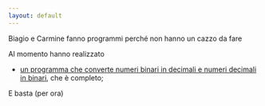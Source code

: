 ```yaml
---
layout: default
---
```

Biagio e Carmine fanno programmi perché non hanno un cazzo da fare


<p>Al momento hanno realizzato</p>
<ul>
<li><a href=https://github.com/BiagioeCarmine/convertitore-binario-decimale> un programma che converte numeri binari in decimali e numeri decimali in binari</a>, che è completo;</li>
  
</ul>
  
  E basta (per ora)
